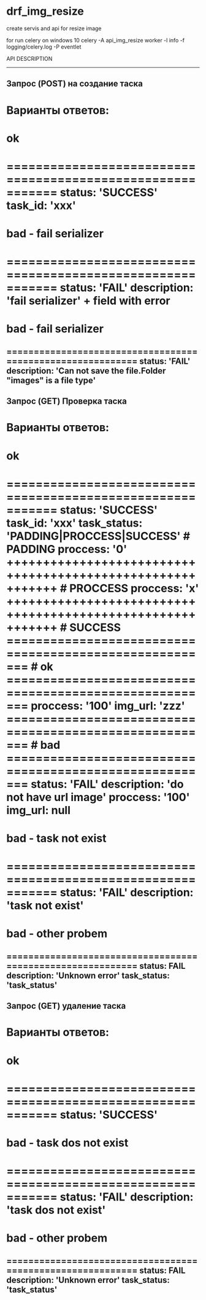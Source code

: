 # drf_img_resize
create servis and api for resize image


for run celery on windows 10
celery -A api_img_resize worker -l info -f logging/celery.log -P eventlet



API DESCRIPTION

---------------------------------------------------------------
Запрос (POST) на создание таска
---------------------------------------------------------------
Варианты ответов:
===========================================================
# ok
===========================================================
status: 'SUCCESS'
task_id: 'xxx'
===========================================================
# bad - fail serializer
===========================================================
status: 'FAIL'
description: 'fail serializer'
+
field with error
===========================================================
# bad - fail serializer
===========================================================
status: 'FAIL'
description: 'Can not save the file.Folder "images" is a file type'
---------------------------------------------------------------
Запрос (GET) Проверка таска
---------------------------------------------------------------
Варианты ответов:
===========================================================
# ok
===========================================================
status: 'SUCCESS'
task_id: 'xxx'
task_status: 'PADDING|PROCCESS|SUCCESS'
	# PADDING
	proccess: '0'
+++++++++++++++++++++++++++++++++++++++++++++++++++++++++++
	# PROCCESS
	proccess: 'x'
+++++++++++++++++++++++++++++++++++++++++++++++++++++++++++
	# SUCCESS
	=======================================================
	# ok
	=======================================================
	proccess: '100'
	img_url: 'zzz'
	=======================================================
	# bad
	=======================================================
	status: 'FAIL'
	description: 'do not have url image'
	proccess: '100'
	img_url: null
===========================================================
# bad - task not exist
===========================================================
status: 'FAIL'
description: 'task not exist'
===========================================================
# bad - other probem
===========================================================
status: FAIL
description: 'Unknown error'
task_status: 'task_status'
---------------------------------------------------------------
Запрос (GET) удаление таска
---------------------------------------------------------------
Варианты ответов:
===========================================================
# ok
===========================================================
status: 'SUCCESS'
===========================================================
# bad - task dos not exist
===========================================================
status: 'FAIL'
description: 'task dos not exist'
===========================================================
# bad - other probem
===========================================================
status: FAIL
description: 'Unknown error'
task_status: 'task_status'
-----------------------------------------------------------
